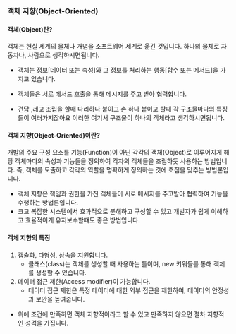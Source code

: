### 객체 지향(Object-Oriented)

#### 객체(Object)란?

객체는 현실 세계의 물체나 개념을 소프트웨어 세계로 옮긴 것입니다. 하나의 물체로 자동차나, 사람으로 생각하시면됩니다.

- 객체는 정보[데이터 또는 속성]와 그 정보를 처리하는 행동[함수 또는 메서드]을 가지고 있습니다.

- 객체들은 서로 메서드 호출을 통해 메시지를 주고 받아 협력합니다.

- 건담 ,레고 조립을 할때 다리하나 붙이고 손 하나 붙이고 할때 각 구조물마다의 특징들이 여러가지잖아요 이러한 여기서 구조물이 하나의 객체라고 생각하시면됩니다.

#### 객체 지향(Object-Oriented)이란?

개발의 주요 구성 요소를 기능(Function)이 아닌 각각의 객체(Object)로 이루어지게 해당 객체마다의 속성과 기능들을 정의하여 각자의 객체들을 조립하듯 사용하는 방법입니다.
즉, 객체를 도출하고 각각의 역할을 명확하게 정의하는 것에 초점을 맞추는 방법론입니다.

- 객체 지향은 책임과 권한을 가진 객체들이 서로 메시지를 주고받아 협력하여 기능을 수행하는 방법론입니다.
- 크고 복잡한 시스템에서 효과적으로 분해하고 구성할 수 있고 개발자가 쉽게 이해하고 효율적이게 유지보수할떄도 좋은 방법입니다.

#### 객체 지향의 특징

1. 캡슐화, 다형성, 상속을 지원합니다.
   - 클래스(class)는 객체를 생성할 때 사용하는 틀이며, new 키워들를 통해 객체를 생성할 수 있습니다.
2. 데이터 접근 제한(Access modifier)이 가능합니다.
   - 데이터 접근 제한은 특정 데이터에 대한 외부 접근을 제한하여, 데이터의 안정성과 보안을 높여줍니다.

- 위에 조건에 만족하면 객체 지향적이라고 할 수 있고 만족하지 않으면 절차 지향적인 성격을 가집니다.
